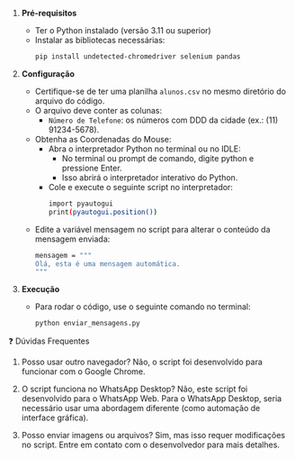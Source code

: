 1. **Pré-requisitos**
   - Ter o Python instalado (versão 3.11 ou superior)
   - Instalar as bibliotecas necessárias:
     ```bash
     pip install undetected-chromedriver selenium pandas
     ```

2. **Configuração**
   - Certifique-se de ter uma planilha `alunos.csv` no mesmo diretório do arquivo do código.
   - O arquivo deve conter as colunas:
     - `Número de Telefone`: os números com DDD da cidade (ex.: (11) 91234-5678).
   - Obtenha as Coordenadas do Mouse:
     - Abra o interpretador Python no terminal ou no IDLE:
        - No terminal ou prompt de comando, digite python e pressione Enter.
        - Isso abrirá o interpretador interativo do Python.
     - Cole e execute o seguinte script no interpretador:
        ```bash
        import pyautogui
        print(pyautogui.position())
        ```
   - Edite a variável mensagem no script para alterar o conteúdo da mensagem enviada:
     ```bash
     mensagem = """
     Olá, esta é uma mensagem automática.
     """
     ```

3. **Execução**
   - Para rodar o código, use o seguinte comando no terminal:
     ```bash
     python enviar_mensagens.py
     ```

❓ Dúvidas Frequentes
1. Posso usar outro navegador?
Não, o script foi desenvolvido para funcionar com o Google Chrome.

2. O script funciona no WhatsApp Desktop?
Não, este script foi desenvolvido para o WhatsApp Web. Para o WhatsApp Desktop, seria necessário usar uma abordagem diferente (como automação de interface gráfica).

3. Posso enviar imagens ou arquivos?
Sim, mas isso requer modificações no script. Entre em contato com o desenvolvedor para mais detalhes.

